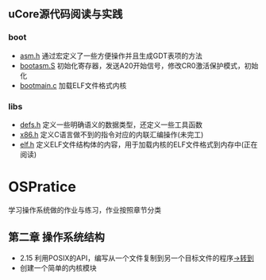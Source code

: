 ## uCore源代码阅读与实践

### boot
+ [asm.h](uCore/sourcecode/boot/asm.h) 通过宏定义了一些方便操作并且生成GDT表项的方法
+ [bootasm.S](uCore/sourcecode/boot/bootasm.S) 初始化寄存器，发送A20开始信号，修改CR0激活保护模式，初始化
+ [bootmain.c](uCore/sourcecode/boot/bootmain.c) 加载ELF文件格式内核
### libs
+ [defs.h](uCore/sourcecode/lib/defs.h) 定义一些明确语义的数据类型，还定义一些工具函数
+ [x86.h](uCore/sourcecode/lib/x86.h) 定义C语言做不到的指令对应的内联汇编操作(未完工)
+ [elf.h](uCore/sourcecode/lib/elf.h) 定义ELF文件结构体的内容，用于加载内核的ELF文件格式到内存中(正在阅读)

# OSPratice
学习操作系统做的作业与练习，作业按照章节分类
## 第二章 操作系统结构
+ 2.15 利用POSIX的API，编写从一个文件复制到另一个目标文件的程序[->转到](CH2/2.15.c)
+ 创建一个简单的内核模块